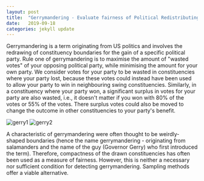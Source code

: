 ```yaml
---
layout: post
title:  "Gerrymandering - Evaluate fairness of Political Redistributing using MCMC"
date:   2019-09-18 
categories: jekyll update
---
```


<!--- Redrawn Constituency Boundaries using Sampling Methods -->
Gerrymandering is a term originating from US politics and involves the redrawing of constituency boundaries for the gain of a specific political party. Rule one of gerrymandering is to maximise the amount of "wasted votes" of your opposing political party, while minimising the amount for your own party. We consider votes for your party to be wasted in constituencies where your party lost, because these votes could instead have been used to allow your party to win in neighbouring swing constituencies. Similarly, in a constituency where your party won, a significant surplus in votes for your party are also wasted, i.e., it doesn't matter if you won with 80% of the votes or 55% of the votes. There surplus votes could also be moved to change the outcome in other constituencies to your party's benefit.


![gerry1]({{TiffanyVlaar.github.io}}/pics/gerry1.PNG)
![gerry2]({{TiffanyVlaar.github.io}}/pics/gerry2.PNG)

A characteristic of gerrymandering were often thought to be weirdly-shaped boundaries (hence the name gerrymandering - originating from salamanders and the name of the guy (Governor Gerry) who first introduced the term). Therefore, compactness of the drawn constituencies has often been used as a measure of fairness. However, this is neither a necessary nor sufficient condition for detecting gerrymandering. Sampling methods offer a viable alternative.



